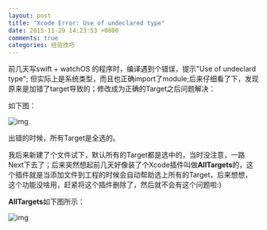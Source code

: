 ```yaml
---
layout: post
title: "Xcode Error: Use of undeclared type"
date: 2015-11-29 14:23:53 +0800
comments: true
categories: 经验技巧
---
```


前几天写swift + watchOS 的程序时，编译遇到个错误，提示"Use of undeclard type"; 但实际上是系统类型，而且也正确import了module;后来仔细看了下，发现原来是加错了target导致的；修改成为正确的Target之后问题解决：

如下图：

![img](/image/XcodeTarget.jpg)

出错的时候，所有Target是全选的。

我后来新建了个文件试下，默认所有的Target都是选中的，当时没注意，一路Next下去了；后来突然想起前几天好像装了个Xcode插件叫做**AllTargets**的，这个插件就是当添加文件到工程的时候会自动帮助选上所有的Target，后来想想，这个功能没啥用，赶紧将这个插件删除了，然后就不会有这个问题啦:)

**AllTargets**如下图所示：

![img](/image/XcodeAllTargets.jpg)

